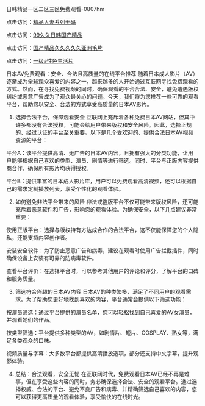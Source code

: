 日韩精品一区二区三区免费观看-0807hm

点击访问：<a href="https://vassv.pages.dev/">精品人妻系列无码</a>

点击访问：<a href="https://gfd-5xg.pages.dev/">99久久日韩国产精品</a>

点击访问：<a href="https://gsd-agv.pages.dev/">国产精品久久久久久亚洲毛片</a>

点击访问：<a href="https://heiliaoxwd5i8.pages.dev">一级a性色生活片</a>

日本AV免费观看：安全、合法且高质量的在线平台推荐
随着日本成人影片（AV）逐渐成为全球观众喜爱的内容之一，越来越多的人开始通过互联网寻找免费观看的方式。然而，在寻找免费视频的同时，确保观看的平台合法、安全，避免遭遇版权纠纷或恶意广告成为了观众最关心的问题。今天，我们将为您推荐一些可靠的观看平台，帮助您以安全、合法的方式享受高质量的日本AV影片。

1. 选择合法平台，保障观看安全
互联网上充斥着各种免费日本AV网站，但其中许多都没有合法授权，可能会给用户带来版权和安全风险。因此，选择正规的、经过认证的平台至关重要。以下是几个受欢迎的、提供合法日本AV视频资源的平台：

平台A：该平台提供高清、无广告的日本AV内容，且拥有强大的分类功能，让用户能够根据自己喜欢的类型、演员、剧情等进行筛选。同时，平台与正版内容提供商合作，确保所有影片均获得授权。

平台B：提供丰富的日本成人影片库，用户可以免费观看高清视频，还可以根据自己的需求定制播放列表，享受个性化的观看体验。

2. 如何避免非法平台带来的风险
非法或盗版平台不仅可能带来版权风险，还可能充斥着恶意软件和广告，影响您的观看体验。为确保安全，以下几点建议非常重要：

使用正版平台：选择与版权持有方达成合作的合法平台，这不仅能保障您的个人隐私，还能支持内容创作者。

安装安全软件：为了防止恶意广告和病毒，建议在观看时使用广告拦截插件，同时确保设备上安装有可靠的防病毒软件。

查看平台评价：在选择平台时，可以参考其他用户的评论和评分，了解平台的口碑和服务质量。

3. 筛选符合兴趣的日本AV内容
日本AV的种类繁多，满足了不同用户的观看需求。为了帮助您更好地找到喜欢的内容，平台通常会提供以下筛选功能：

按演员筛选：通过平台提供的演员名单，您可以轻松找到自己喜爱的AV女演员，并观看她们的作品。

按类型筛选：平台提供多种类型的AV，如剧情片、短片、COSPLAY、熟女等，满足各类观众的口味。

视频质量与字幕：大多数平台都提供高清播放选项，部分还支持中文字幕，提升观影体验。

4. 总结：合法观看，安全无忧
在互联网时代，免费观看日本AV已经不再是难事，但在享受这些内容的同时，务必确保选择合法、安全的观看平台。通过选择权威、合法的平台、避免不良广告和病毒、并精确筛选自己喜欢的内容，您可以获得更高质量的观看体验，享受愉快的在线时光。

<span style="display:none;">[Canonical link](）</span>
